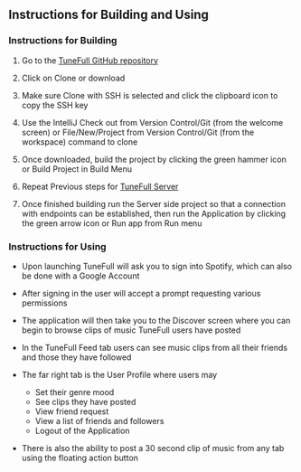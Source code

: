 ## Instructions for Building and Using

### Instructions for Building

1. Go to the [TuneFull GitHub repository](https://github.com/tunefull/tunefull)

2. Click on Clone or download

3. Make sure Clone with SSH is selected and click the clipboard icon to copy the SSH key

4. Use the IntelliJ Check out from Version Control/Git (from the welcome screen) or File/New/Project from Version Control/Git (from the workspace) command to clone

5. Once downloaded, build the project by clicking the green hammer icon or Build Project in Build Menu

6. Repeat Previous steps for [TuneFull Server](https://github.com/tunefull/tunefull-service)

7. Once finished building run the Server side project so that a connection with endpoints can be established, then run the Application by clicking the green arrow icon or Run app from Run menu


### Instructions for Using

* Upon launching TuneFull will ask you to sign into Spotify, which can also be done with a Google Account

* After signing in the user will accept a prompt requesting various permissions

* The application will then take you to the Discover screen where you can begin to browse clips of music TuneFull users have posted

* In the TuneFull Feed tab users can see music clips from all their friends and those they have followed

* The far right tab is the User Profile where users may
    * Set their genre mood
    * See clips they have posted
    * View friend request
    * View a list of friends and followers
    * Logout of the Application

* There is also the ability to post a 30 second clip of music from any tab using the floating action button